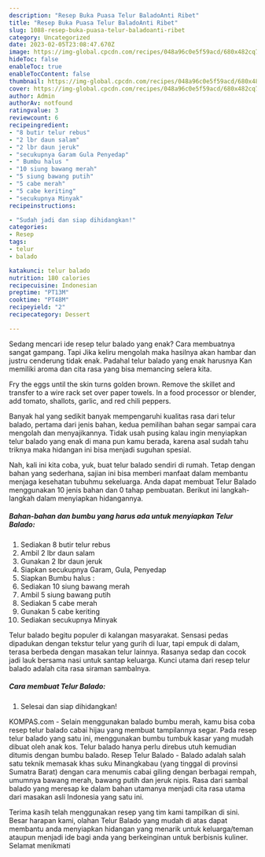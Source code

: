 ```yaml
---
description: "Resep Buka Puasa Telur BaladoAnti Ribet"
title: "Resep Buka Puasa Telur BaladoAnti Ribet"
slug: 1088-resep-buka-puasa-telur-baladoanti-ribet
category: Uncategorized
date: 2023-02-05T23:08:47.670Z
image: https://img-global.cpcdn.com/recipes/048a96c0e5f59acd/680x482cq70/telur-balado-foto-resep-utama.jpg
hideToc: false
enableToc: true
enableTocContent: false
thumbnail: https://img-global.cpcdn.com/recipes/048a96c0e5f59acd/680x482cq70/telur-balado-foto-resep-utama.jpg
cover: https://img-global.cpcdn.com/recipes/048a96c0e5f59acd/680x482cq70/telur-balado-foto-resep-utama.jpg
author: Admin
authorAv: notfound
ratingvalue: 3
reviewcount: 6
recipeingredient:
- "8 butir telur rebus"
- "2 lbr daun salam"
- "2 lbr daun jeruk"
- "secukupnya Garam Gula Penyedap"
- " Bumbu halus "
- "10 siung bawang merah"
- "5 siung bawang putih"
- "5 cabe merah"
- "5 cabe keriting"
- "secukupnya Minyak"
recipeinstructions:

- "Sudah jadi dan siap dihidangkan!"
categories:
- Resep
tags:
- telur
- balado

katakunci: telur balado 
nutrition: 180 calories
recipecuisine: Indonesian
preptime: "PT13M"
cooktime: "PT48M"
recipeyield: "2"
recipecategory: Dessert

---
```



Sedang mencari ide resep telur balado yang enak? Cara membuatnya sangat gampang. Tapi Jika keliru mengolah maka hasilnya akan hambar dan justru cenderung tidak enak. Padahal telur balado yang enak harusnya Kan memiliki aroma dan cita rasa yang bisa memancing selera kita.


Fry the eggs until the skin turns golden brown. Remove the skillet and transfer to a wire rack set over paper towels. In a food processor or blender, add tomato, shallots, garlic, and red chili peppers.

Banyak hal yang sedikit banyak mempengaruhi kualitas rasa dari telur balado, pertama dari jenis bahan, kedua pemilihan bahan segar sampai cara mengolah dan menyajikannya. Tidak usah pusing kalau ingin menyiapkan telur balado yang enak di mana pun kamu berada, karena asal sudah tahu triknya maka hidangan ini bisa menjadi suguhan spesial.


Nah, kali ini kita coba, yuk, buat telur balado sendiri di rumah. Tetap dengan bahan yang sederhana, sajian ini bisa memberi manfaat dalam membantu menjaga kesehatan tubuhmu sekeluarga. Anda dapat membuat Telur Balado menggunakan 10 jenis bahan dan 0 tahap pembuatan. Berikut ini langkah-langkah dalam menyiapkan hidangannya.

<!--inarticleads1-->

##### Bahan-bahan dan bumbu yang harus ada untuk menyiapkan Telur Balado:

1. Sediakan 8 butir telur rebus
1. Ambil 2 lbr daun salam
1. Gunakan 2 lbr daun jeruk
1. Siapkan secukupnya Garam, Gula, Penyedap
1. Siapkan  Bumbu halus :
1. Sediakan 10 siung bawang merah
1. Ambil 5 siung bawang putih
1. Sediakan 5 cabe merah
1. Gunakan 5 cabe keriting
1. Sediakan secukupnya Minyak


Telur balado begitu populer di kalangan masyarakat. Sensasi pedas dipadukan dengan tekstur telur yang gurih di luar, tapi empuk di dalam, terasa berbeda dengan masakan telur lainnya. Rasanya sedap dan cocok jadi lauk bersama nasi untuk santap keluarga. Kunci utama dari resep telur balado adalah cita rasa siraman sambalnya. 

<!--inarticleads2-->

##### Cara membuat Telur Balado:


1. Selesai dan siap dihidangkan!

KOMPAS.com - Selain menggunakan balado bumbu merah, kamu bisa coba resep telur balado cabai hijau yang membuat tampilannya segar. Pada resep telur balado yang satu ini, menggunakan bumbu tumbuk kasar yang mudah dibuat oleh anak kos. Telur balado hanya perlu direbus utuh kemudian ditumis dengan bumbu balado. Resep Telur Balado - Balado adalah salah satu teknik memasak khas suku Minangkabau (yang tinggal di provinsi Sumatra Barat) dengan cara menumis cabai giling dengan berbagai rempah, umumnya bawang merah, bawang putih dan jeruk nipis. Rasa dari sambal balado yang meresap ke dalam bahan utamanya menjadi cita rasa utama dari masakan asli Indonesia yang satu ini. 

Terima kasih telah menggunakan resep yang tim kami tampilkan di sini. Besar harapan kami, olahan Telur Balado yang mudah di atas dapat membantu anda menyiapkan hidangan yang menarik untuk keluarga/teman ataupun menjadi ide bagi anda yang berkeinginan untuk berbisnis kuliner. Selamat menikmati
